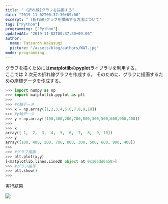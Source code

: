 ```yaml
---
title: " (折れ線)グラフを描画する"
date: "2019-11-02T00:37:30+09:00"
excerpt: " (折れ線)グラフを描画する方法について"
tag: ["Python"]
programming: ["Python"]
updatedAt: "2019-11-02T00:37:30+09:00"
author:
  name: Tatsuroh Wakasugi
  picture: "/assets/blog/authors/WAT.jpg"
mode: programming
---
```


<div class="note_content_by_programming_language" id="note_content_Python">

グラフを描くためには**matplotlib**の**pyplot**ライブラリを利用する。  
ここでは 2 次元の折れ線グラフを作成する。
そのために、グラフに描画するための座標データを作成する。

```python
>>> import numpy as np
>>> import matplotlib.pyplot as plt
>>>
>>> #x軸データ
>>> x = np.array([1,2,3,4,5,6,7,8,9,10])
>>> #y軸データ
>>> y = np.array([100,400,200,700,800,300,500,600,900,400])
>>>
>>> x
array([ 1,  2,  3,  4,  5,  6,  7,  8,  9, 10])
>>> y
array([100, 400, 200, 700, 800, 300, 500, 600, 900, 400])
>>>
>>> #グラフ描画
>>> plt.plot(x,y)
[<matplotlib.lines.Line2D object at 0x105dd6a58>]
>>> #グラフ描写
>>> plt.show()
>>>
```

実行結果

![](/assets/note/programming/101_data_process/plot/Figure_1.png)

</div>
